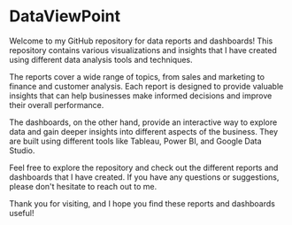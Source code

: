 # DataViewPoint
Welcome to my GitHub repository for data reports and dashboards! This repository contains various visualizations and insights that I have created using different data analysis tools and techniques.

The reports cover a wide range of topics, from sales and marketing to finance and customer analysis. Each report is designed to provide valuable insights that can help businesses make informed decisions and improve their overall performance.

The dashboards, on the other hand, provide an interactive way to explore data and gain deeper insights into different aspects of the business. They are built using different tools like Tableau, Power BI, and Google Data Studio.

Feel free to explore the repository and check out the different reports and dashboards that I have created. If you have any questions or suggestions, please don't hesitate to reach out to me.

Thank you for visiting, and I hope you find these reports and dashboards useful!
